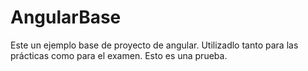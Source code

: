 # AngularBase

Este un ejemplo base de proyecto de angular. Utilizadlo tanto para las prácticas como para el examen. Esto es una prueba.
